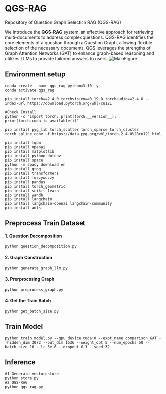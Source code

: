 # QGS-RAG
Repository of Question Graph Selection RAG (QGS-RAG)

We introduce the **QGS-RAG** system, an effective approach for retrieving multi-documents to address complex questions. QGS-RAG identifies the core elements of a question through a Question Graph, allowing flexible selection of the necessary documents. QGS leverages the strengths of Graph Attention Networks (GAT) to enhance graph-based reasoning and utilizes LLMs to provide tailored answers to users.
![MainFigure](https://github.com/user-attachments/assets/04fc54b6-fc35-4aea-9a4a-1e5ccd6ad5dc)



## Environment setup
```
conda create --name qgs_rag python=3.10 -y
conda activate qgs_rag

pip install torch==2.4.0 torchvision==0.19.0 torchaudio==2.4.0 --index-url https://download.pytorch.org/whl/cu121

#Check Install
python -c "import torch; print(torch.__version__); print(torch.cuda.is_available())"

pip install pyg_lib torch_scatter torch_sparse torch_cluster torch_spline_conv -f https://data.pyg.org/whl/torch-2.4.0%2Bcu121.html

pip install tqdm
pip install openai
pip install matplotlib
pip install python-dotenv
pip install space
python -m spacy download en
pip install groq
pip install transformers
pip install fuzzywuzzy
pip install pandas
pip install torch_geometric
pip install scikit-learn
pip install wandb
pip install langchain
pip install langchain-openai langchain-community
pip install anls
```

## Preprocess Train Dataset
#### 1. Question Decomposition

    python question_decomposition.py

#### 2. Graph Construction

    python generate_graph_llm.py

#### 3. Prerprocssing Graph

    python preprocess_graph.py

#### 4. Get the Train Batch

    python get_batch_size.py

## Train Model

    python train_model.py --gpu_device cuda:0 --expt_name comparison_GAT --hidden_dim 3072 --out_dim 1536 --weight_opt 5 --num_epochs 50 --batch_size 16 --lr 5e-6 --dropout 0.3 --seed 32

## Inference
    #1 Generate vectorestore
    python store.py
    #2 QGS-RAG
    python qgs_rag.py


